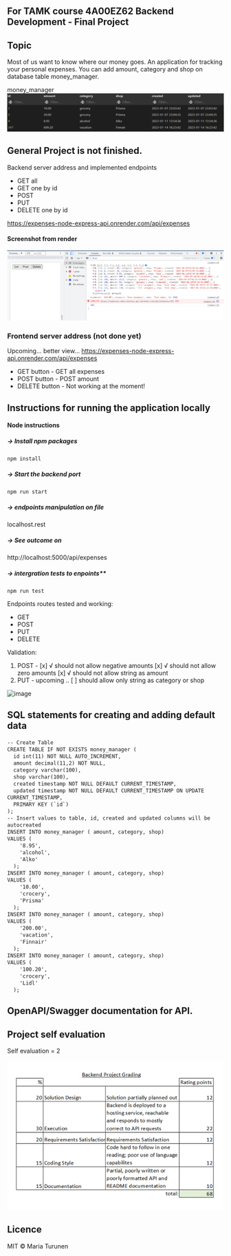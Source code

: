 ## For TAMK course 4A00EZ62 Backend Development - Final Project

## Topic

Most of us want to know where our money goes. An application for tracking your personal expenses.
You can add amount, category and shop on database table money_manager.

money_manager
![image](./images/money_manager-table.png)


## General Project is not finished.

Backend server address and implemented endpoints
+ GET all
+ GET one by id
+ POST
+ PUT
+ DELETE one by id

https://expenses-node-express-api.onrender.com/api/expenses

#### Screenshot from render

![image](./images/onrender-screen.png)


### Frontend server address (not done yet)

Upcoming... better view...
https://expenses-node-express-api.onrender.com/api/expenses

+ GET button - GET all expenses
+ POST button - POST amount
+ DELETE button - Not working at the moment!

## Instructions for running the application locally

#### Node instructions

##### -> Install npm packages
`npm install`

##### -> Start the backend port
`npm run start`

##### -> endpoints manipulation on file
localhost.rest

##### -> See outcome on
http://localhost:5000/api/expenses

##### -> intergration tests to enpoints**
`npm run test`

Endpoints routes tested and working:
+ GET
+ POST
+ PUT
+ DELETE

Validation:
1. POST  -
[x] √ should not allow negative amounts
[x] √ should not allow zero amounts
[x] √ should not allow string as amount
2. PUT - upcoming ..
[ ] should allow only string as category or shop


![image](https://user-images.githubusercontent.com/98017948/212475730-509ed327-e558-4c1a-92ba-d1a040842609.png)


## SQL statements for creating and adding default data
```
-- Create Table
CREATE TABLE IF NOT EXISTS money_manager (
  id int(11) NOT NULL AUTO_INCREMENT,
  amount decimal(11,2) NOT NULL,
  category varchar(100),
  shop varchar(100),
  created timestamp NOT NULL DEFAULT CURRENT_TIMESTAMP,
  updated timestamp NOT NULL DEFAULT CURRENT_TIMESTAMP ON UPDATE CURRENT_TIMESTAMP,
  PRIMARY KEY (`id`)
);
-- Insert values to table, id, created and updated columns will be autocreated
INSERT INTO money_manager ( amount, category, shop)
VALUES (
    '8.95',
    'alcohol',
    'Alko'
  );
INSERT INTO money_manager ( amount, category, shop)
VALUES (
    '10.00',
    'crocery',
    'Prisma'
  );
INSERT INTO money_manager ( amount, category, shop)
VALUES (
    '200.00',
    'vacation',
    'Finnair'
  );
INSERT INTO money_manager ( amount, category, shop)
VALUES (
    '100.20',
    'crocery',
    'Lidl'
  );

```
## OpenAPI/Swagger documentation for API.


## Project self evaluation

Self evaluation = 2

![image](./images/self-evaluation.png)

## Licence

MIT © Maria Turunen
